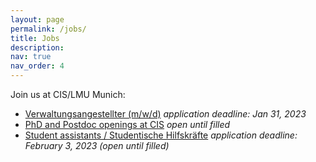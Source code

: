 ```yaml
---
layout: page
permalink: /jobs/
title: Jobs
description: 
nav: true
nav_order: 4
---
```


Join us at CIS/LMU Munich:

- [Verwaltungsangestellter (m/w/d)](https://job-portal.lmu.de/jobposting/7f056e2028e23d3de0c6d658fedae33f0c2a1ff50) *application deadline: Jan 31, 2023*
- [PhD and Postdoc openings at CIS](https://www.cis.lmu.de/web/jobs2022.html) *open until filled*
- [Student assistants / Studentische Hilfskräfte](content/Studentische_Hilfskraft.pdf) *application deadline: February 3, 2023 (open until filled)*